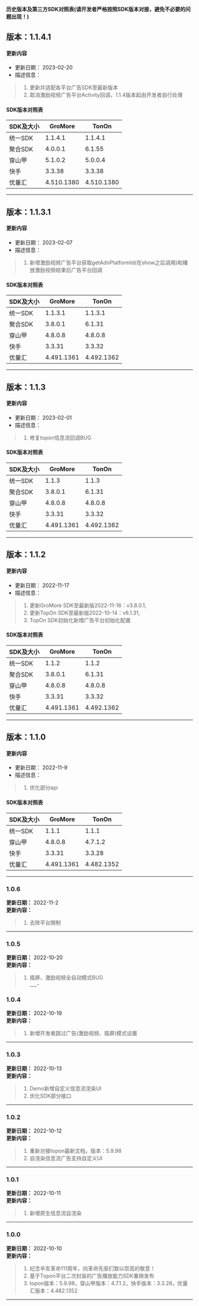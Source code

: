 #### 历史版本及第三方SDK对照表(请开发者严格按照SDK版本对接，避免不必要的问题出现！)

## 版本：1.1.4.1
####  更新内容
* 更新日期： 2023-02-20<br/>
* 描述信息：<br/>
>1. 更新并适配各平台广告SDK至最新版本<br/>
>2. 取消激励视频广告平台Activity回调，1.1.4版本起由开发者自行处理<br/>
#### SDK版本对照表
|   SDK及大小	|   GroMore	|   TonOn	  |
| --- | --- | --- |
|  统一SDK  | 1.1.4.1 | 1.1.4.1 |
|  聚合SDK  | 4.0.0.1 | 6.1.55 |
|  穿山甲  | 5.1.0.2 | 5.0.0.4 |
|  快手  | 3.3.38 | 3.3.38 |
|  优量汇  | 4.510.1380 | 4.510.1380 |
___

## 版本：1.1.3.1
####  更新内容
* 更新日期： 2023-02-07<br/>
* 描述信息：<br/>
>1. 新增激励视频广告平台获取getAdnPlatformId(在show之后调用)和播放激励视频结束后广告平台回调<br/>
#### SDK版本对照表
|   SDK及大小	|   GroMore	|   TonOn	  |
| --- | --- | --- |
|  统一SDK  | 1.1.3.1 | 1.1.3.1 |
|  聚合SDK  | 3.8.0.1 | 6.1.31 |
|  穿山甲  | 4.8.0.8 | 4.8.0.8 |
|  快手  | 3.3.31 | 3.3.32 |
|  优量汇  | 4.491.1361 | 4.492.1362 |
___

## 版本：1.1.3
####  更新内容
* 更新日期： 2023-02-01<br/>
* 描述信息：<br/>
>1. 修复topon信息流回调BUG<br/>
#### SDK版本对照表
|   SDK及大小	|   GroMore	|   TonOn	  |
| --- | --- | --- |
|  统一SDK  | 1.1.3 | 1.1.3 |
|  聚合SDK  | 3.8.0.1 | 6.1.31 |
|  穿山甲  | 4.8.0.8 | 4.8.0.8 |
|  快手  | 3.3.31 | 3.3.32 |
|  优量汇  | 4.491.1361 | 4.492.1362 |
___

## 版本：1.1.2
####  更新内容
* 更新日期： 2022-11-17<br/>
* 描述信息：<br/>
>1. 更新GroMore SDK至最新版2022-11-16：v3.8.0.1,<br/>
>2. 更新TopOn SDK至最新版2022-10-14：v6.1.31,<br/>
>3. TopOn SDK初始化新增广告平台初始化配置<br/>
#### SDK版本对照表
|   SDK及大小	|   GroMore	|   TonOn	  |
| --- | --- | --- |
|  统一SDK  | 1.1.2 | 1.1.2 |
|  聚合SDK  | 3.8.0.1 | 6.1.31 |
|  穿山甲  | 4.8.0.8 | 4.8.0.8 |
|  快手  | 3.3.31 | 3.3.32 |
|  优量汇  | 4.491.1361 | 4.492.1362 |
___

## 版本：1.1.0
####  更新内容
* 更新日期： 2022-11-9<br/>
* 描述信息：<br/>
>1. 优化部分api<br/>
#### SDK版本对照表
|   SDK及大小	|   GroMore	|   TonOn	  |
| --- | --- | --- |
|  统一SDK  | 1.1.1 | 1.1.1 |
|  穿山甲  | 4.8.0.8 | 4.7.1.2 |
|  快手  | 3.3.31 | 3.3.28 |
|  优量汇  | 4.491.1361 | 4.482.1352 |
___

###  1.0.6
**更新日期：** 2022-11-2<br/>
**更新内容：**<br/>
>1. 去除平台限制<br/>
___
###  1.0.5
**更新日期：** 2022-10-20<br/>
**更新内容：**<br/>
>1. 插屏、激励视频全自动模式BUG<br/>
___-
###  1.0.4
**更新日期：** 2022-10-19<br/>
**更新内容：**<br/>
>1. 新增开发者跳过广告(激励视频、插屏)模式设置<br/>
___
###  1.0.3
**更新日期：** 2022-10-13<br/>
**更新内容：**<br/>
>1. Demo新增自定义信息流渲染UI<br/>
>2. 优化SDK部分接口<br/>
___
###  1.0.2
**更新日期：** 2022-10-12<br/>
**更新内容：**<br/>
>1. 重新对接topon最新文档，版本：5.9.98<br/>
>2. 自渲染信息流广告支持自定义UI<br/>
___
###  1.0.1
**更新日期：** 2022-10-11<br/>
**更新内容：**<br/>
>1. 新增原生信息流自渲染<br/>
___
###  1.0.0
**更新日期：** 2022-10-10<br/>
**更新内容：**<br/>
>1. 纪念辛亥革命111周年，向革命先驱们致以崇高的敬意！<br/>
>2. 基于Topon平台二次封装的广告播放能力SDK重磅发布<br/>
>3. topon版本：5.9.98，穿山甲版本：4.7.1.2，快手版本：3.3.28，优量汇版本：4.482.1352<br/>
___